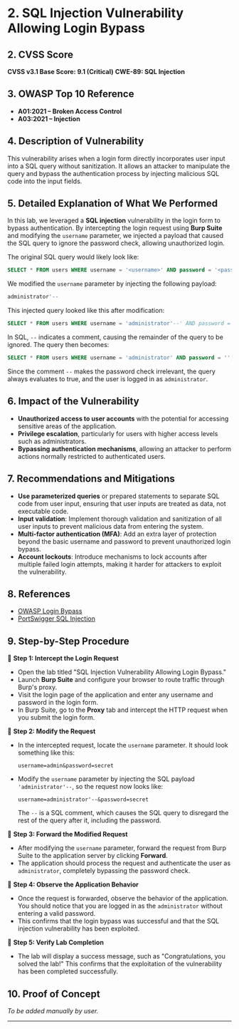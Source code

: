 
# 2. SQL Injection Vulnerability Allowing Login Bypass

## 2. CVSS Score

**CVSS v3.1 Base Score: 9.1 (Critical)**
**CWE-89: SQL Injection**

## 3. OWASP Top 10 Reference

* **A01:2021 – Broken Access Control**
* **A03:2021 – Injection**

## 4. Description of Vulnerability

This vulnerability arises when a login form directly incorporates user input into a SQL query without sanitization. It allows an attacker to manipulate the query and bypass the authentication process by injecting malicious SQL code into the input fields.

## 5. Detailed Explanation of What We Performed

In this lab, we leveraged a **SQL injection** vulnerability in the login form to bypass authentication. By intercepting the login request using **Burp Suite** and modifying the `username` parameter, we injected a payload that caused the SQL query to ignore the password check, allowing unauthorized login.

The original SQL query would likely look like:

```sql
SELECT * FROM users WHERE username = '<username>' AND password = '<password>';
```

We modified the `username` parameter by injecting the following payload:

```sql
administrator'-- 
```

This injected query looked like this after modification:

```sql
SELECT * FROM users WHERE username = 'administrator'--' AND password = '<password>';
```

In SQL, `--` indicates a comment, causing the remainder of the query to be ignored. The query then becomes:

```sql
SELECT * FROM users WHERE username = 'administrator' AND password = '';--';
```

Since the comment `--` makes the password check irrelevant, the query always evaluates to true, and the user is logged in as `administrator`.

## 6. Impact of the Vulnerability

* **Unauthorized access to user accounts** with the potential for accessing sensitive areas of the application.
* **Privilege escalation**, particularly for users with higher access levels such as administrators.
* **Bypassing authentication mechanisms**, allowing an attacker to perform actions normally restricted to authenticated users.

## 7. Recommendations and Mitigations

* **Use parameterized queries** or prepared statements to separate SQL code from user input, ensuring that user inputs are treated as data, not executable code.
* **Input validation**: Implement thorough validation and sanitization of all user inputs to prevent malicious data from entering the system.
* **Multi-factor authentication (MFA)**: Add an extra layer of protection beyond the basic username and password to prevent unauthorized login bypass.
* **Account lockouts**: Introduce mechanisms to lock accounts after multiple failed login attempts, making it harder for attackers to exploit the vulnerability.

## 8. References

* [OWASP Login Bypass](https://owasp.org/www-community/attacks/Authentication_Bypass)
* [PortSwigger SQL Injection](https://portswigger.net/web-security/sql-injection)

## 9. Step-by-Step Procedure

🔹 **Step 1: Intercept the Login Request**

* Open the lab titled "SQL Injection Vulnerability Allowing Login Bypass."
* Launch **Burp Suite** and configure your browser to route traffic through Burp's proxy.
* Visit the login page of the application and enter any username and password in the login form.
* In Burp Suite, go to the **Proxy** tab and intercept the HTTP request when you submit the login form.

🔹 **Step 2: Modify the Request**

* In the intercepted request, locate the `username` parameter. It should look something like this:

  ```plaintext
  username=admin&password=secret
  ```

* Modify the `username` parameter by injecting the SQL payload `'administrator'--`, so the request now looks like:

  ```plaintext
  username=administrator'--&password=secret
  ```

  The `--` is a SQL comment, which causes the SQL query to disregard the rest of the query after it, including the password.

🔹 **Step 3: Forward the Modified Request**

* After modifying the `username` parameter, forward the request from Burp Suite to the application server by clicking **Forward**.
* The application should process the request and authenticate the user as `administrator`, completely bypassing the password check.

🔹 **Step 4: Observe the Application Behavior**

* Once the request is forwarded, observe the behavior of the application. You should notice that you are logged in as the `administrator` without entering a valid password.
* This confirms that the login bypass was successful and that the SQL injection vulnerability has been exploited.

🔹 **Step 5: Verify Lab Completion**

* The lab will display a success message, such as "Congratulations, you solved the lab!" This confirms that the exploitation of the vulnerability has been completed successfully.

## 10. Proof of Concept

*To be added manually by user.*

---
